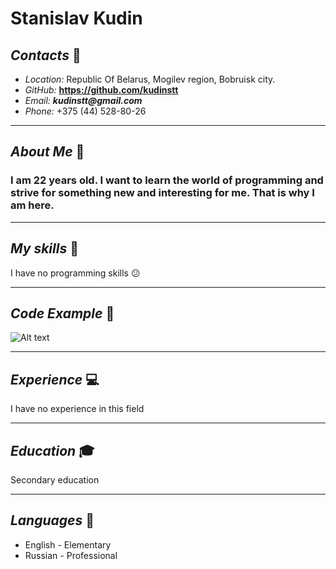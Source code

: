 # Stanislav Kudin
## ___Contacts___ :notebook:
* *Location:* Republic Of Belarus, Mogilev region, Bobruisk city.
* *GitHub:* __https://github.com/kudinstt__
* *Email:* ___kudinstt@gmail.com___ 
* *Phone:* +375 (44) 528-80-26
********* 
## ___About Me___ :boy:
### I am 22 years old. I want to learn the world of programming and strive for something new and interesting for me. That is why I am here.
*********
## ___My skills___ :scroll:
I have no programming skills :confused:
*********
## ___Code Example___ :page_with_curl:
![Alt text](%D0%A1%D0%BD%D0%B8%D0%BC%D0%BE%D0%BA-1.PNG)
*********
## ___Experience___ :computer:
I have no experience in this field 
*******
## ___Education___ :mortar_board:
Secondary education
*******
## ___Languages___ :pushpin:
* English - Elementary
* Russian - Professional
